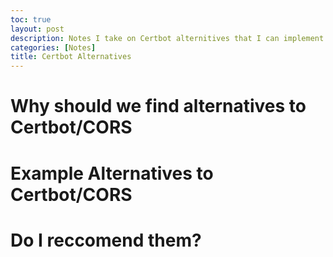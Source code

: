 ```yaml
---
toc: true
layout: post
description: Notes I take on Certbot alternitives that I can implement in my Lesson Project
categories: [Notes]
title: Certbot Alternatives
---
```


# Why should we find alternatives to Certbot/CORS

# Example Alternatives to Certbot/CORS

# Do I reccomend them?